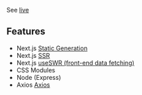 See [live](https://nextjs-movies-theta.vercel.app/)

## Features
- Next.js [Static Generation](https://nextjs.org/docs/basic-features/pages#static-generation-recommended)
- Next.js [SSR](https://nextjs.org/docs/basic-features/pages#server-side-rendering)
- Next.js [useSWR (front-end data fetching)](https://swr.vercel.app) 
- CSS Modules
- Node (Express)
- Axios [Axios](https://axios-http.com)
